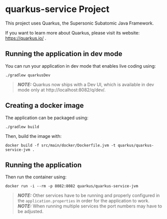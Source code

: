 # quarkus-service Project

This project uses Quarkus, the Supersonic Subatomic Java Framework.

If you want to learn more about Quarkus, please visit its website: https://quarkus.io/ .

## Running the application in dev mode

You can run your application in dev mode that enables live coding using:
```shell script
./gradlew quarkusDev
```

> **_NOTE:_**  Quarkus now ships with a Dev UI, which is available in dev mode only at http://localhost:8082/q/dev/.

## Creating a docker image

The application can be packaged using:
```shell script
./gradlew build
```

Then, build the image with:
```shell script
docker build -f src/main/docker/Dockerfile.jvm -t quarkus/quarkus-service-jvm .
```

## Running the application

Then run the container using:
```shell script
docker run -i --rm -p 8082:8082 quarkus/quarkus-service-jvm
```

> **_NOTE:_**  Other services have to be running and properly configured in the `application.properties` in order for the application to work.
> **_NOTE:_**  When running multiple services the port numbers may have to be adjusted.
